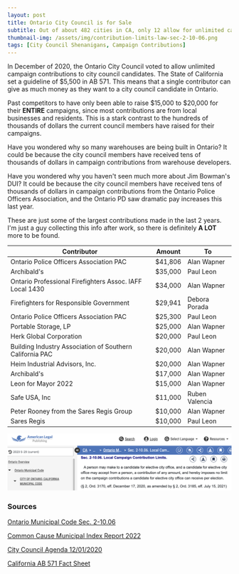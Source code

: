 ```yaml
---
layout: post
title: Ontario City Council is for Sale 
subtitle: Out of about 482 cities in CA, only 12 allow for unlimited campaign contributions, and Ontario is one of them.
thumbnail-img: /assets/img/contribution-limits-law-sec-2-10-06.png
tags: [City Council Shenanigans, Campaign Contributions]
---
```


In December of 2020, the Ontario City Council voted to allow unlimited campaign contributions to city council candidates. The State of California set a guideline of $5,500 in AB 571. This means that a single contributor can give as much money as they want to a city council candidate in Ontario.

Past competitors to have only been able to raise $15,000 to $20,000 for their **ENTIRE** campaigns, since most contributions are from local businesses and residents. This is a stark contrast to the hundreds of thousands of dollars the current council members have raised for their campaigns.

Have you wondered why so many warehouses are being built in Ontario? It could be because the city council members have received tens of thousands of dollars in campaign contributions from warehouse developers.

Have you wondered why you haven't seen much more about Jim Bowman's DUI? It could be because the city council members have received tens of thousands of dollars in campaign contributions from the Ontario Police Officers Association, and the Ontario PD saw dramatic pay increases this last year.

These are just some of the largest contributions made in the last 2 years. I'm just a guy collecting this info after work, so there is definitely **A LOT** more to be found.

| Contributor                                              | Amount  | To             |
|----------------------------------------------------------|---------|----------------|
| Ontario Police Officers Association PAC                  | $41,806 | Alan Wapner    |
| Archibald's                                              | $35,000 | Paul Leon      |
| Ontario Professional Firefighters Assoc. IAFF Local 1430 | $34,000 | Alan Wapner    |
| Firefighters for Responsible Government                  | $29,941 | Debora Porada  |
| Ontario Police Officers Association PAC                  | $25,300 | Paul Leon      |
| Portable Storage, LP                                     | $25,000 | Alan Wapner    |
| Herk Global Corporation                                  | $20,000 | Paul Leon      |
| Building Industry Association of Southern California PAC | $20,000 | Alan Wapner    |
| Heim Industrial Advisors, Inc.                           | $20,000 | Alan Wapner    |
| Archibald's                                              | $17,000 | Alan Wapner    |
| Leon for Mayor 2022                                      | $15,000 | Alan Wapner    |
| Safe USA, Inc                                            | $11,000 | Ruben Valencia |
| Peter Rooney from the Sares Regis Group                  | $10,000 | Alan Wapner    |
| Sares Regis                                              | $10,000 | Paul Leon      |

![contribution limits law sec 2-10.06](/assets/img/contribution-limits-law-sec-2-10-06.png)

### Sources

[Ontario Municipal Code Sec. 2-10.06](https://codelibrary.amlegal.com/codes/ontarioca/latest/ontario_ca/0-0-0-65998)

[Common Cause Municipal Index Report 2022](https://www.commoncause.org/california/wp-content/uploads/2024/04/CA-Municipal-Index-Reportv3-Final.pdf)

[City Council Agenda 12/01/2020](https://www.ontarioca.gov/sites/default/files/Ontario-Files/City-Clerk-Records-Management/20201201Agenda.pdf)

[California AB 571 Fact Sheet](https://www.fppc.ca.gov/content/dam/fppc/NS-Documents/TAD/Campaign%20Documents/AB_571_Fact_Sheet_Final.pdf)
